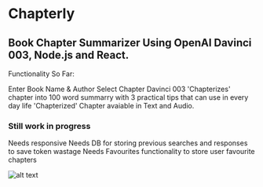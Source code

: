 # Chapterly


## Book Chapter Summarizer Using OpenAI Davinci 003, Node.js and React.

Functionality So Far:

Enter Book Name & Author
Select Chapter
Davinci 003 'Chapterizes' chapter into 100 word summarry with 3 practical tips that can use in every day life
'Chapterized' Chapter avaiable in Text and Audio.


### Still work in progress

Needs responsive 
Needs DB for storing previous searches and responses to save token wastage
Needs Favourites functionality to store user favourite chapters

![alt text](https://i.ibb.co/ZfQQK2x/readmeimage.png)
